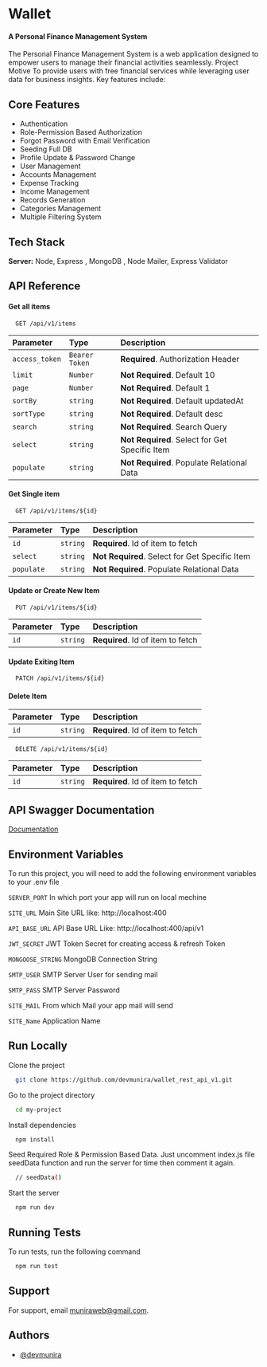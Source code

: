 
# Wallet
#### A Personal Finance Management System

The Personal Finance Management System is a web application designed to empower users to manage their financial activities seamlessly. Project Motive To provide users with free financial services while leveraging user data for business insights. Key features include:


## Core Features

 - Authentication
 - Role-Permission Based Authorization
 - Forgot Password with Email Verification
 - Seeding Full DB
 - Profile Update & Password Change
 - User Management
 - Accounts Management
 - Expense Tracking
 - Income Management
 - Records Generation
 - Categories Management
 - Multiple Filtering System


## Tech Stack

**Server:** Node, Express , MongoDB , Node Mailer, Express Validator


## API Reference

#### Get all items

```http
  GET /api/v1/items
```

| Parameter | Type     | Description                |
| :-------- | :------- | :------------------------- |
| `access_token` | `Bearer Token` | **Required**. Authorization Header |
| `limit` | `Number` | **Not Required**. Default 10 |
| `page` | `Number` | **Not Required**. Default 1 |
| `sortBy` | `string` | **Not Required**. Default updatedAt |
| `sortType` | `string` | **Not Required**. Default desc |
| `search` | `string` | **Not Required**. Search Query |
| `select` | `string` | **Not Required**. Select for Get Specific Item |
| `populate` | `string` | **Not Required**. Populate Relational Data |

#### Get Single item

```http
  GET /api/v1/items/${id}
```

| Parameter | Type     | Description                       |
| :-------- | :------- | :-------------------------------- |
| `id`      | `string` | **Required**. Id of item to fetch |
| `select` | `string` | **Not Required**. Select for Get Specific Item |
| `populate` | `string` | **Not Required**. Populate Relational Data |

#### Update or Create New Item
```http
  PUT /api/v1/items/${id}
```

| Parameter | Type     | Description                       |
| :-------- | :------- | :-------------------------------- |
| `id`      | `string` | **Required**. Id of item to fetch |

#### Update Exiting Item
```http
  PATCH /api/v1/items/${id}
```
#### Delete Item
| Parameter | Type     | Description                       |
| :-------- | :------- | :-------------------------------- |
| `id`      | `string` | **Required**. Id of item to fetch |


```http
  DELETE /api/v1/items/${id}
```

| Parameter | Type     | Description                       |
| :-------- | :------- | :-------------------------------- |
| `id`      | `string` | **Required**. Id of item to fetch |





## API Swagger Documentation

[Documentation](https://app.swaggerhub.com/apis/FSWFOFFICIAL/wallet/1.0.0#/)


## Environment Variables

To run this project, you will need to add the following environment variables to your .env file

`SERVER_PORT` In which port your app will run on local mechine

`SITE_URL` Main Site URL like: http://localhost:400

`API_BASE_URL` API Base URL Like: http://localhost:400/api/v1

`JWT_SECRET` JWT Token Secret for creating access & refresh Token

`MONGOOSE_STRING` MongoDB Connection String 

`SMTP_USER` SMTP Server User for sending mail

`SMTP_PASS` SMTP Server Password

`SITE_MAIL` From which Mail your app mail will send

`SITE_Name` Application Name




## Run Locally

Clone the project

```bash
  git clone https://github.com/devmunira/wallet_rest_api_v1.git
```

Go to the project directory

```bash
  cd my-project
```

Install dependencies

```bash
  npm install
```
Seed Required Role & Permission Based Data. Just uncomment index.js file seedData function and run the server for time then comment it again.

```bash
  // seedData()
```
Start the server

```bash
  npm run dev
```


## Running Tests

To run tests, run the following command

```bash
  npm run test
```


## Support

For support, email muniraweb@gmail.com.


## Authors

- [@devmunira](https://www.github.com/devmunira)

